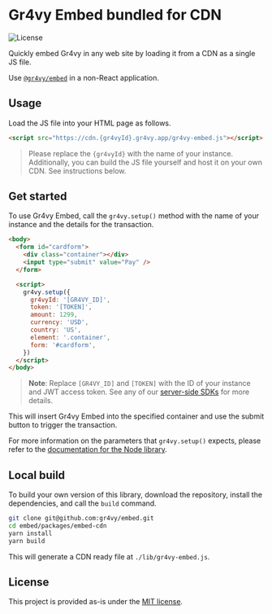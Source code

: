 # Gr4vy Embed bundled for CDN

![License](https://img.shields.io/badge/LICENSE-MIT-green?style=for-the-badge)

Quickly embed Gr4vy in any web site by loading it from a CDN as a single JS file.

Use [`@gr4vy/embed`](../embed) in a non-React application.

## Usage

Load the JS file into your HTML page as follows.

```html
<script src="https://cdn.{gr4vyId}.gr4vy.app/gr4vy-embed.js"></script>
```

> Please replace the `{gr4vyId}` with the name of your instance. Additionally,
> you can build the JS file yourself and host it on your own CDN. See
> instructions below.

## Get started

To use Gr4vy Embed, call the `gr4vy.setup()` method with the name of your
instance and the details for the transaction.

```html
<body>
  <form id="cardform">
    <div class="container"></div>
    <input type="submit" value="Pay" />
  </form>

  <script>
    gr4vy.setup({
      gr4vyId: '[GR4VY_ID]',
      token: '[TOKEN]',
      amount: 1299,
      currency: 'USD',
      country: 'US',
      element: '.container',
      form: '#cardform',
    })
  </script>
</body>
```

> **Note**: Replace `[GR4VY_ID]` and `[TOKEN]` with the ID of your instance
> and JWT access token. See any of our [server-side
> SDKs](https://github.com/gr4vy?q=sdk) for more details.

This will insert Gr4vy Embed into the specified container and use the submit
button to trigger the transaction.

For more information on the parameters that `gr4vy.setup()` expects, please
refer to the [documentation for the Node library](../embed/README.md).

## Local build

To build your own version of this library, download the repository, install the
dependencies, and call the `build` command.

```sh
git clone git@github.com:gr4vy/embed.git
cd embed/packages/embed-cdn
yarn install
yarn build
```

This will generate a CDN ready file at `./lib/gr4vy-embed.js`.

## License

This project is provided as-is under the [MIT license](LICENSE).
